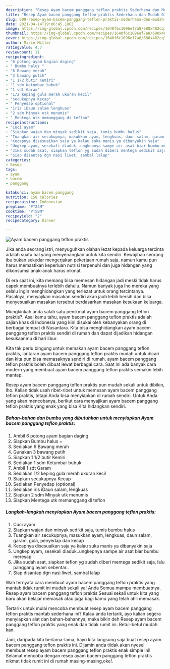 ```yaml
---
description: "Resep Ayam bacem panggang teflon praktis Sederhana dan Mudah Dibuat"
title: "Resep Ayam bacem panggang teflon praktis Sederhana dan Mudah Dibuat"
slug: 609-resep-ayam-bacem-panggang-teflon-praktis-sederhana-dan-mudah-dibuat
date: 2021-04-14T19:06:45.186Z
image: https://img-global.cpcdn.com/recipes/1640f6c1096ef7a8/680x482cq70/ayam-bacem-panggang-teflon-praktis-foto-resep-utama.jpg
thumbnail: https://img-global.cpcdn.com/recipes/1640f6c1096ef7a8/680x482cq70/ayam-bacem-panggang-teflon-praktis-foto-resep-utama.jpg
cover: https://img-global.cpcdn.com/recipes/1640f6c1096ef7a8/680x482cq70/ayam-bacem-panggang-teflon-praktis-foto-resep-utama.jpg
author: Marie Miller
ratingvalue: 4.7
reviewcount: 11
recipeingredient:
- "6 potong ayam bagian daging"
- " Bumbu halus "
- "6 Bawang merah"
- "3 bawang putih"
- "1 1/2 butir Kemiri"
- "1 sdm Ketumbar bubuk"
- "1 sdt Garam"
- "1/2 keping gula merah ukuran kecil"
- "secukupnya Kecap"
- " Penyedap optional"
- "iris iDaun salam lengkuas"
- "2 sdm Minyak utk menumis"
- " Mentega utk memanggang di teflon"
recipeinstructions:
- "Cuci ayam"
- "Siapkan wajan dan minyak sedikit saja, tumis bumbu halus"
- "Tuangkan air secukupnya, masukkan ayam, lengkuas, daun salam, garam, gula, penyedap dan kecap"
- "Kecapnya disesuaikan saja ya kalau suka manis ya dibanyakin saja"
- "Ungkep ayam, sesekali diaduk..ungkepnya sampe air asat biar bumbu meresap"
- "Jika sudah asat, siapkan teflon yg sudah diberi mentega sedikit saja, lalu panggang ayam sebentar.."
- "Siap disantap dgn nasi liwet, sambal lalap"
categories:
- Resep
tags:
- ayam
- bacem
- panggang

katakunci: ayam bacem panggang 
nutrition: 158 calories
recipecuisine: Indonesian
preptime: "PT24M"
cooktime: "PT58M"
recipeyield: "2"
recipecategory: Dinner

---
```



![Ayam bacem panggang teflon praktis](https://img-global.cpcdn.com/recipes/1640f6c1096ef7a8/680x482cq70/ayam-bacem-panggang-teflon-praktis-foto-resep-utama.jpg)

Jika anda seorang istri, menyuguhkan olahan lezat kepada keluarga tercinta adalah suatu hal yang menyenangkan untuk kita sendiri. Kewajiban seorang ibu bukan sekedar mengerjakan pekerjaan rumah saja, namun kamu pun harus memastikan keperluan nutrisi terpenuhi dan juga hidangan yang dikonsumsi anak-anak harus nikmat.

Di era  saat ini, kita memang bisa memesan hidangan jadi meski tidak harus capek membuatnya terlebih dahulu. Namun banyak juga lho mereka yang selalu ingin menghidangkan yang terlezat untuk orang tercintanya. Pasalnya, menyajikan masakan sendiri akan jauh lebih bersih dan bisa menyesuaikan masakan tersebut berdasarkan masakan kesukaan keluarga. 



Mungkinkah anda salah satu penikmat ayam bacem panggang teflon praktis?. Asal kamu tahu, ayam bacem panggang teflon praktis adalah sajian khas di Indonesia yang kini disukai oleh kebanyakan orang di berbagai tempat di Nusantara. Kita bisa menghidangkan ayam bacem panggang teflon praktis sendiri di rumah dan dapat dijadikan hidangan kesukaanmu di hari libur.

Kita tak perlu bingung untuk memakan ayam bacem panggang teflon praktis, lantaran ayam bacem panggang teflon praktis mudah untuk dicari dan kita pun bisa memasaknya sendiri di rumah. ayam bacem panggang teflon praktis boleh dibuat lewat berbagai cara. Saat ini ada banyak cara modern yang membuat ayam bacem panggang teflon praktis semakin lebih mantap.

Resep ayam bacem panggang teflon praktis pun mudah sekali untuk dibikin, lho. Kalian tidak usah ribet-ribet untuk memesan ayam bacem panggang teflon praktis, tetapi Anda bisa menyiapkan di rumah sendiri. Untuk Anda yang akan mencobanya, berikut cara menyajikan ayam bacem panggang teflon praktis yang enak yang bisa Kita hidangkan sendiri.

<!--inarticleads1-->

##### Bahan-bahan dan bumbu yang dibutuhkan untuk menyiapkan Ayam bacem panggang teflon praktis:

1. Ambil 6 potong ayam bagian daging
1. Siapkan  Bumbu halus =
1. Sediakan 6 Bawang merah
1. Gunakan 3 bawang putih
1. Siapkan 1 1/2 butir Kemiri
1. Sediakan 1 sdm Ketumbar bubuk
1. Ambil 1 sdt Garam
1. Sediakan 1/2 keping gula merah ukuran kecil
1. Siapkan secukupnya Kecap
1. Sediakan  Penyedap (optional)
1. Sediakan iris iDaun salam, lengkuas
1. Siapkan 2 sdm Minyak utk menumis
1. Siapkan  Mentega utk memanggang di teflon




<!--inarticleads2-->

##### Langkah-langkah menyiapkan Ayam bacem panggang teflon praktis:

1. Cuci ayam
1. Siapkan wajan dan minyak sedikit saja, tumis bumbu halus
1. Tuangkan air secukupnya, masukkan ayam, lengkuas, daun salam, garam, gula, penyedap dan kecap
1. Kecapnya disesuaikan saja ya kalau suka manis ya dibanyakin saja
1. Ungkep ayam, sesekali diaduk..ungkepnya sampe air asat biar bumbu meresap
1. Jika sudah asat, siapkan teflon yg sudah diberi mentega sedikit saja, lalu panggang ayam sebentar..
1. Siap disantap dgn nasi liwet, sambal lalap




Wah ternyata cara membuat ayam bacem panggang teflon praktis yang mantab tidak rumit ini mudah sekali ya! Anda Semua mampu membuatnya. Resep ayam bacem panggang teflon praktis Sesuai sekali untuk kita yang baru akan belajar memasak atau juga bagi kamu yang telah ahli memasak.

Tertarik untuk mulai mencoba membuat resep ayam bacem panggang teflon praktis mantab sederhana ini? Kalau anda tertarik, ayo kalian segera menyiapkan alat dan bahan-bahannya, maka bikin deh Resep ayam bacem panggang teflon praktis yang enak dan tidak rumit ini. Betul-betul mudah kan. 

Jadi, daripada kita berlama-lama, hayo kita langsung saja buat resep ayam bacem panggang teflon praktis ini. Dijamin anda tiidak akan nyesel membuat resep ayam bacem panggang teflon praktis enak simple ini! Selamat mencoba dengan resep ayam bacem panggang teflon praktis nikmat tidak rumit ini di rumah masing-masing,oke!.


